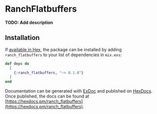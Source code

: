 # RanchFlatbuffers

**TODO: Add description**

## Installation

If [available in Hex](https://hex.pm/docs/publish), the package can be installed
by adding `ranch_flatbuffers` to your list of dependencies in `mix.exs`:

```elixir
def deps do
  [
    {:ranch_flatbuffers, "~> 0.1.0"}
  ]
end
```

Documentation can be generated with [ExDoc](https://github.com/elixir-lang/ex_doc)
and published on [HexDocs](https://hexdocs.pm). Once published, the docs can
be found at [https://hexdocs.pm/ranch_flatbuffers](https://hexdocs.pm/ranch_flatbuffers).


